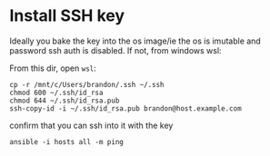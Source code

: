 # Install SSH key 
Ideally you bake the key into the os image/ie the os is imutable and password ssh auth is disabled. If not, from windows wsl:

From this dir, open `wsl`:
```
cp -r /mnt/c/Users/brandon/.ssh ~/.ssh
chmod 600 ~/.ssh/id_rsa
chmod 644 ~/.ssh/id_rsa.pub
ssh-copy-id -i ~/.ssh/id_rsa.pub brandon@host.example.com
```

confirm that you can ssh into it with the key

```
ansible -i hosts all -m ping
```